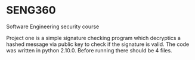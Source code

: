 # SENG360
Software Engineering security course

Project one is a simple signature checking program which decryptics a hashed message via public key to check if the signature is valid.
The code was written in python 2.10.0.
Before running there should be 4 files.
